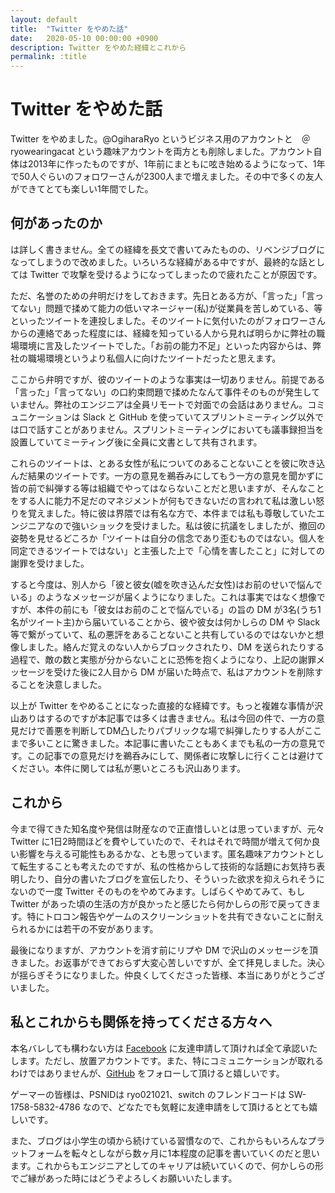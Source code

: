 ```yaml
---
layout: default
title:  "Twitter をやめた話"
date:   2020-05-10 00:00:00 +0900
description: Twitter をやめた経緯とこれから
permalink: :title
---
```


# Twitter をやめた話

Twitter をやめました。@OgiharaRyo というビジネス用のアカウントと　＠ryowearingacat という趣味アカウントを両方とも削除しました。アカウント自体は2013年に作ったものですが、1年前にまともに呟き始めるようになって、1年で50人ぐらいのフォロワーさんが2300人まで増えました。その中で多くの友人ができてとても楽しい1年間でした。

## 何があったのか

は詳しく書きません。全ての経緯を長文で書いてみたものの、リベンジブログになってしまうので改めました。いろいろな経緯がある中ですが、最終的な話としては Twitter で攻撃を受けるようになってしまったので疲れたことが原因です。

ただ、名誉のための弁明だけをしておきます。先日とある方が、「言った」「言ってない」問題で揉めて能力の低いマネージャー(私)が従業員を苦しめている、等といったツイートを連投しました。そのツイートに気付いたのがフォロワーさんからの連絡であった程度には、経緯を知っている人から見れば明らかに弊社の職場環境に言及したツイートでした。「お前の能力不足」といった内容からは、弊社の職場環境というより私個人に向けたツイートだったと思えます。

ここから弁明ですが、彼のツイートのような事実は一切ありません。前提である「言った」「言ってない」の口約束問題で揉めたなんて事件そのものが発生していません。弊社のエンジニアは全員リモートで対面での会話はありません。コミュニケーションは Slack と GitHub を使っていてスプリントミーティング以外では口で話すことがありません。スプリントミーティングにおいても議事録担当を設置していてミーティング後に全員に文書として共有されます。

これらのツイートは、とある女性が私についてのあることないことを彼に吹き込んだ結果のツイートです。一方の意見を鵜呑みにしてもう一方の意見を聞かずに皆の前で糾弾する等は組織でやってはならないことだと思いますが、そんなことをする人に能力不足だのマネジメントが何もできないだの言われて私は激しい怒りを覚えました。特に彼は界隈では有名な方で、本件までは私も尊敬していたエンジニアなので強いショックを受けました。私は彼に抗議をしましたが、撤回の姿勢を見せるどころか「ツイートは自分の信念であり歪むものではない。個人を同定できるツイートではない」と主張した上で「心情を害したこと」に対しての謝罪を受けました。

すると今度は、別人から「彼と彼女(嘘を吹き込んだ女性)はお前のせいで悩んでいる」のようなメッセージが届くようになりました。これは事実ではなく想像ですが、本件の前にも「彼女はお前のことで悩んでいる」の旨の DM が3名(うち1名がツイート主)から届いていることから、彼や彼女は何かしらの DM や Slack 等で繋がっていて、私の悪評をあることないこと共有しているのではないかと想像しました。絡んだ覚えのない人からブロックされたり、DM を送られたりする過程で、敵の数と実態が分からないことに恐怖を抱くようになり、上記の謝罪メッセージを受けた後に2人目から DM が届いた時点で、私はアカウントを削除することを決意しました。

以上が Twitter をやめることになった直接的な経緯です。もっと複雑な事情が沢山ありはするのですが本記事では多くは書きません。私は今回の件で、一方の意見だけで善悪を判断してDM凸したりパブリックな場で糾弾したりする人がここまで多いことに驚きました。本記事に書いたこともあくまでも私の一方の意見です。この記事での意見だけを鵜呑みにして、関係者に攻撃しに行くことは避けてください。本件に関しては私が悪いところも沢山あります。

## これから

今まで得てきた知名度や発信は財産なので正直惜しいとは思っていますが、元々 Twitter に1日2時間ほどを費やしていたので、それはそれで時間が増えて何か良い影響を与える可能性もあるかな、とも思っています。匿名趣味アカウントとして転生することも考えたのですが、私の性格からして技術的な話題にお気持ち表明したり、自分の書いたブログを宣伝したり、そういった欲求を抑えられそうにないので一度 Twitter そのものをやめてみます。しばらくやめてみて、もし Twitter があった頃の生活の方が良かったと感じたら何かしらの形で戻ってきます。特にトロコン報告やゲームのスクリーンショットを共有できないことに耐えられるかには若干の不安があります。

最後になりますが、アカウントを消す前にリプや DM で沢山のメッセージを頂きました。お返事ができておらず大変心苦しいですが、全て拝見しました。決心が揺らぎそうになりました。仲良くしてくださった皆様、本当にありがとうございました。

## 私とこれからも関係を持ってくださる方々へ

本名バレしても構わない方は [Facebook](https://www.facebook.com/ryo.ogihara.5) に友達申請して頂ければ全て承認いたします。ただし、放置アカウントです。また、特にコミュニケーションが取れるわけではありませんが、[GitHub](https://github.com/ogihara-ryo) をフォローして頂けると嬉しいです。

ゲーマーの皆様は、PSNIDは ryo021021、switch のフレンドコードは SW-1758-5832-4786 なので、どなたでも気軽に友達申請をして頂けるととても嬉しいです。

また、ブログは小学生の頃から続けている習慣なので、これからもいろんなプラットフォームを転々としながら数ヶ月に1本程度の記事を書いていくのだと思います。これからもエンジニアとしてのキャリアは続いていくので、何かしらの形でご縁があった時にはどうぞよろしくお願いいたします。
